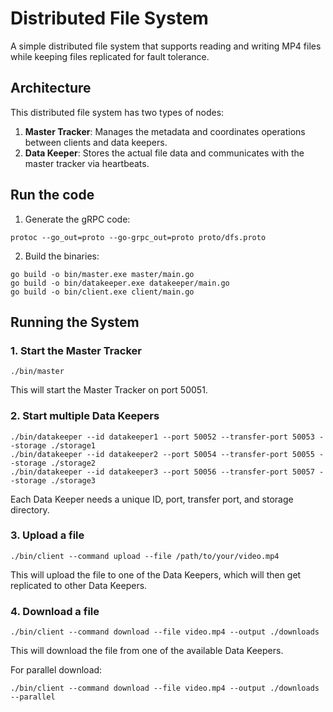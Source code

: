 # Distributed File System

A simple distributed file system that supports reading and writing MP4 files while keeping files replicated for fault tolerance.

## Architecture

This distributed file system has two types of nodes:

1. **Master Tracker**: Manages the metadata and coordinates operations between clients and data keepers.
2. **Data Keeper**: Stores the actual file data and communicates with the master tracker via heartbeats.

## Run the code

1. Generate the gRPC code:
```
protoc --go_out=proto --go-grpc_out=proto proto/dfs.proto
```

2. Build the binaries:
```
go build -o bin/master.exe master/main.go
go build -o bin/datakeeper.exe datakeeper/main.go
go build -o bin/client.exe client/main.go
```

## Running the System

### 1. Start the Master Tracker

```
./bin/master
```

This will start the Master Tracker on port 50051.

### 2. Start multiple Data Keepers

```
./bin/datakeeper --id datakeeper1 --port 50052 --transfer-port 50053 --storage ./storage1
./bin/datakeeper --id datakeeper2 --port 50054 --transfer-port 50055 --storage ./storage2
./bin/datakeeper --id datakeeper3 --port 50056 --transfer-port 50057 --storage ./storage3
```

Each Data Keeper needs a unique ID, port, transfer port, and storage directory.

### 3. Upload a file

```
./bin/client --command upload --file /path/to/your/video.mp4
```

This will upload the file to one of the Data Keepers, which will then get replicated to other Data Keepers.

### 4. Download a file

```
./bin/client --command download --file video.mp4 --output ./downloads
```

This will download the file from one of the available Data Keepers.

For parallel download:

```
./bin/client --command download --file video.mp4 --output ./downloads --parallel
```
